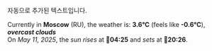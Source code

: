 
자동으로 추가된 텍스트입니다.

<!--START_SECTION:weather:moscow-->
Currently in **Moscow** (RU), the weather is: **3.6°C** (feels like **-0.6°C**), ***overcast clouds***<br/>
On *May 11, 2025*, the *sun rises* at 🌅**04:25** and *sets* at 🌇**20:26**.
<!--END_SECTION:weather-->
